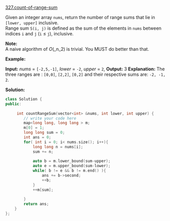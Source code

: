 [327.count-of-range-sum](https://leetcode.com/problems/count-of-range-sum/)  

Given an integer array `nums`, return the number of range sums that lie in `[lower, upper]` inclusive.  
Range sum `S(i, j)` is defined as the sum of the elements in `nums` between indices `i` and `j` (`i` ≤ `j`), inclusive.

**Note:**  
A naive algorithm of _O_(_n_2) is trivial. You MUST do better than that.

**Example:**

**Input:** _nums_ = `[-2,5,-1]`, _lower_ = `-2`, _upper_ = `2`,
**Output:** 3 
**Explanation:** The three ranges are : `[0,0]`, `[2,2]`, `[0,2]` and their respective sums are: `-2, -1, 2`.  



**Solution:**  

```cpp
class Solution {
public:
    
     int countRangeSum(vector<int> &nums, int lower, int upper) {
        // write your code here
        map<long long, long long > m;
        m[0] = 1;
        long long sum = 0;
        int ans = 0;
        for( int i = 0; i< nums.size(); i++){
            long long n = nums[i];
            sum += n;
            
            auto b = m.lower_bound(sum-upper);
            auto e = m.upper_bound(sum-lower);
            while( b != e && b != m.end() ){
                ans += b->second;
                ++b;
            }
            ++m[sum];
            
        }
        return ans;
    }
};
```
      